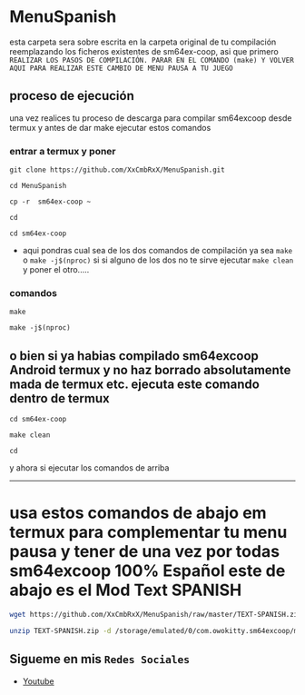 # MenuSpanish
esta carpeta sera sobre escrita en la carpeta original de tu compilación reemplazando los ficheros 
existentes de sm64ex-coop, asi que primero ` REALIZAR LOS PASOS DE COMPILACIÓN. PARAR EN EL COMANDO (make) Y VOLVER AQUI PARA REALIZAR ESTE CAMBIO DE MENU PAUSA A TU JUEGO `

## proceso de ejecución
una vez realices tu proceso de descarga para compilar sm64excoop desde termux y antes de dar make ejecutar estos comandos
### entrar a termux y poner
```
git clone https://github.com/XxCmbRxX/MenuSpanish.git
```
```
cd MenuSpanish
```
```
cp -r  sm64ex-coop ~
```
```
cd
```
```
cd sm64ex-coop
```
* aqui pondras cual sea de los dos comandos de compilación ya sea ` make ` o ` make -j$(nproc) ` si si alguno de los dos no te sirve ejecutar ` make clean ` y poner el otro.....

### comandos 

```
make
```

```
make -j$(nproc)
```
## o bien si ya habias compilado sm64excoop Android termux y no haz borrado absolutamente mada de termux etc. ejecuta este comando dentro de termux 

```
cd sm64ex-coop
```

```
make clean
```
```
cd
```
y ahora si ejecutar los comandos de arriba 
_________________________________________________________________________________________________________

# usa estos comandos de abajo em termux para complementar tu menu pausa y tener de una vez por todas sm64excoop 100% Español este de abajo es el Mod Text SPANISH 

```bash
wget https://github.com/XxCmbRxX/MenuSpanish/raw/master/TEXT-SPANISH.zip
```
```bash
unzip TEXT-SPANISH.zip -d /storage/emulated/0/com.owokitty.sm64excoop/mods/
```
## Sigueme en mis `Redes Sociales`



* [Youtube](https://youtube.com/@XxCmbRxX)

